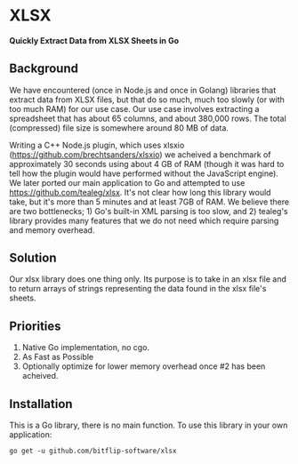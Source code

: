XLSX
====

#### Quickly Extract Data from XLSX Sheets in Go

## Background

We have encountered (once in Node.js and once in Golang) libraries that extract data from XLSX files, but that do so much, much too slowly (or with too much RAM) for our use case. Our use case involves extracting a spreadsheet that has about 65 columns, and about 380,000 rows. The total (compressed) file size is somewhere around 80 MB of data.

Writing a C++ Node.js plugin, which uses xlsxio (https://github.com/brechtsanders/xlsxio) we acheived a benchmark of approximately 30 seconds using about 4 GB of RAM (though it was hard to tell how the plugin would have performed without the JavaScript engine). We later ported our main application to Go and attempted to use https://github.com/tealeg/xlsx. It's not clear how long this library would take, but it's more than 5 minutes and at least 7GB of RAM. We believe there are two bottlenecks; 1) Go's built-in XML parsing is too slow, and 2) tealeg's library provides many features that we do not need which require parsing and memory overhead.

## Solution

Our xlsx library does one thing only. Its purpose is to take in an xlsx file and to return arrays of strings representing the data found in the xlsx file's sheets.

## Priorities

1) Native Go implementation, no cgo.
2) As Fast as Possible
3) Optionally optimize for lower memory overhead once #2 has been acheived.

## Installation

This is a Go library, there is no main function. To use this library in your own application:

`go get -u github.com/bitflip-software/xlsx`

